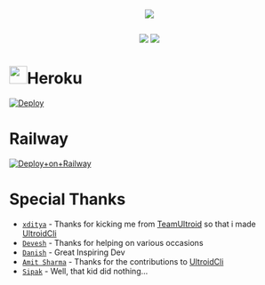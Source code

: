 # <p align="center"><a href="https://github.com/BLUE-DEVIL1134/UltroidCliTemplate"><img src="https://github-readme-stats.vercel.app/api/pin?username=BLUE-DEVIL1134&show_icons=true&theme=dracula&hide_border=true&repo=UltroidCliTemplate"></a></p>
<p align="center">
<a href="https://github.com/BLUE-DEVIL1134/UltroidCliTemplate"><img src="https://hits.seeyoufarm.com/api/count/incr/badge.svg?url=https%3A%2F%2Fgithub.com%2FBLUE-DEVIL1134%2FUltroidCliTemplate%2F&count_bg=%232100FF&title_bg=%2300BBFF&icon=github.svg&icon_color=%23000000&title=Views&edge_flat=false" /></a>
<img src="https://img.shields.io/badge/Version-1.0.0-blueviolet?&logo=github&style=flat" />
</p>

# <img height="32px" src="https://www.herokucdn.com/favicon.ico" />Heroku
[![Deploy](https://www.herokucdn.com/deploy/button.svg)](https://dashboard.heroku.com/new?button-url=https://github.com/BLUE-DEVIL1134/UltroidCliTemplate&template=https://github.com/BLUE-DEVIL1134/UltroidCliTemplate)
# Railway
[![Deploy+on+Railway](https://railway.app/button.svg)](https://railway.app/new/template?template=https://github.com/BLUE-DEVIL1134/UltroidCliTemplate&envs=apiId,apiHash,session,redisUri,redisPassword&TZDefault=Asia/Kolkata)

# Special Thanks
  - [`xditya`](https://github.com/xditya) - Thanks for kicking me from [TeamUltroid](https://github.com/TeamUltroid) so that i made [UltroidCli](https://github.com/BLUE-DEVIL1134/UltroidCli)
  - [`Devesh`](https://github.com/new-dev0) - Thanks for helping on various occasions
  - [`Danish`](https://github.com/1Danish-00) - Great Inspiring Dev
  - [`Amit Sharma`](https://github.com/buddhhu) - Thanks for the contributions to [UltroidCli](https://github.com/BLUE-DEVIL1134/UltroidCli)
  - [`Sipak`](https://github.com/TechiError) - Well, that kid did nothing...
